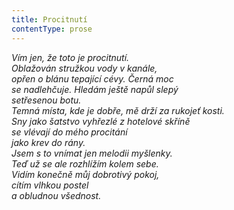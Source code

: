 ```yaml
---
title: Procitnutí
contentType: prose
---
```


<section>

_Vím jen, že toto je procitnutí.  
Oblažován stružkou vody v kanále,  
opřen o blánu tepající cévy. Černá moc  
se nadlehčuje. Hledám ještě napůl slepý  
setřesenou botu.  
Temná místa, kde je dobře, mě drží za rukojeť kosti.  
Sny jako šatstvo vyhřezlé z hotelové skříně  
se vlévají do mého procitání  
jako krev do rány.  
Jsem s to vnímat jen melodii myšlenky.  
Teď už se ale rozhlížím kolem sebe.  
Vidím konečně můj dobrotivý pokoj,  
cítím vlhkou postel  
a obludnou všednost._

</section>
